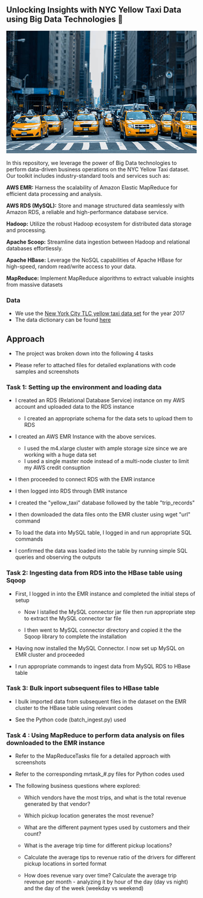 ## **Unlocking Insights with NYC Yellow Taxi Data using Big Data Technologies** 🚖

![NYC Yellow Taxi photo](https://github.com/EddieAmaitum/NYC-Yellow-Taxi-DataOps-with-AWS-Analyzing-TLC-Datasets/blob/main/nyc.png)

In this repository, we leverage the power of Big Data technologies to perform data-driven business operations on the NYC Yellow Taxi dataset. Our toolkit includes industry-standard tools and services such as:

__AWS EMR:__ Harness the scalability of Amazon Elastic MapReduce for efficient data processing and analysis.

__AWS RDS (MySQL):__ Store and manage structured data seamlessly with Amazon RDS, a reliable and high-performance database service.

__Hadoop:__ Utilize the robust Hadoop ecosystem for distributed data storage and processing.

__Apache Scoop:__ Streamline data ingestion between Hadoop and relational databases effortlessly.

__Apache HBase:__ Leverage the NoSQL capabilities of Apache HBase for high-speed, random read/write access to your data.

__MapReduce:__ Implement MapReduce algorithms to extract valuable insights from massive datasets

### **Data**
* We use the [New York City TLC yellow taxi data set](https://www.nyc.gov/site/tlc/about/tlc-trip-record-data.page) for the year 2017
* The data dictionary can be found [here](https://www.nyc.gov/assets/tlc/downloads/pdf/data_dictionary_trip_records_yellow.pdf)

## **Approach** 

* The project was broken down into the following 4 tasks
  
* Please refer to attached files for detailed explanations with code samples and screenshots

### Task 1: Setting up the environment and loading data

* I created an RDS (Relational Database Service) instance on my AWS account and uploaded data to the RDS instance
    * I created an appropriate schema for the data sets to upload them to RDS
      
* I created an AWS EMR Instance with the above services.
    * I used the m4.xlarge cluster with ample storage size since we are working with a huge data set
    * I used a single master node instead of a multi-node cluster to limit my AWS credit consuption
      
* I then proceeded to connect RDS with the EMR instance
  
* I then logged into RDS through EMR instance
  
* I created the "yellow_taxi" database followed by the table "trip_records"

* I then downloaded the data files onto the EMR cluster using wget "url" command

* To load the data into MySQL table, I logged in and run appropriate SQL commands

* I confirmed the data was loaded into the table by running simple SQL queries and observing the outputs

### Task 2: Ingesting data from RDS into the HBase table using Sqoop

* First, I logged in into the EMR instance and completed the initial steps of setup

  * Now I istalled the MySQL connector jar file then run appropriate step to extract the MySQL connector tar file

  * I then went to MySQL connector directory and copied it the the Sqoop library to complete the installation
    
* Having now installed the MySQL Connector. I now set up MySQL on EMR cluster and proceeded

* I run appropriate commands to ingest data from MySQL RDS to HBase table

### Task 3: Bulk inport subsequent files to HBase table

* I bulk imported data from subsequent files in the dataset on the EMR cluster to the HBase table using relevant codes

* See the Python code (batch_ingest.py) used

### Task 4 : Using MapReduce to perform data analysis on files downloaded to the EMR instance

* Refer to the MapReduceTasks file for a detailed approach with screenshots
  
* Refer to the corresponding mrtask_#.py files for Python codes used

* The following business questions where explored:

  * Which vendors have the most trips, and what is the total revenue generated by that vendor?
    
  * Which pickup location generates the most revenue?
    
  * What are the different payment types used by customers and their count?
    
  * What is the average trip time for different pickup locations?
    
  * Calculate the average tips to revenue ratio of the drivers for different pickup locations in sorted format
    
  * How does revenue vary over time? Calculate the average trip revenue per month - analyzing it by hour of the day (day vs night) and the day of the week (weekday vs weekend)

 
